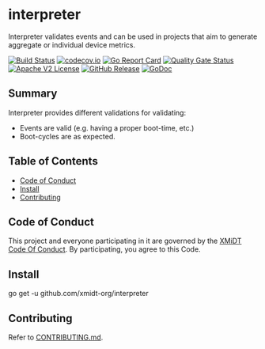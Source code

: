 # interpreter

Interpreter validates events and can be used in projects that aim to generate aggregate or individual device metrics.

[![Build Status](https://github.com/xmidt-org/interpreter/actions/workflows/ci.yml/badge.svg)](https://github.com/xmidt-org/interpreter/actions/workflows/ci.yml)
[![codecov.io](http://codecov.io/github/xmidt-org/interpreter/coverage.svg?branch=main)](http://codecov.io/github/xmidt-org/interpreter?branch=main)
[![Go Report Card](https://goreportcard.com/badge/github.com/xmidt-org/interpreter)](https://goreportcard.com/report/github.com/xmidt-org/interpreter)
[![Quality Gate Status](https://sonarcloud.io/api/project_badges/measure?project=xmidt-org_interpreter&metric=alert_status)](https://sonarcloud.io/dashboard?id=xmidt-org_interpreter)
[![Apache V2 License](http://img.shields.io/badge/license-Apache%20V2-blue.svg)](https://github.com/xmidt-org/interpreter/blob/main/LICENSE)
[![GitHub Release](https://img.shields.io/github/release/xmidt-org/interpreter.svg)](CHANGELOG.md)
[![GoDoc](https://pkg.go.dev/badge/github.com/xmidt-org/interpreter)](https://pkg.go.dev/github.com/xmidt-org/interpreter)

## Summary

Interpreter provides different validations for validating:

* Events are valid (e.g. having a proper boot-time, etc.)
* Boot-cycles are as expected.

## Table of Contents
  - [Code of Conduct](#code-of-conduct)
  - [Install](#install)
  - [Contributing](#contributing)

## Code of Conduct

This project and everyone participating in it are governed by the [XMiDT Code Of Conduct](https://xmidt.io/code_of_conduct/). 
By participating, you agree to this Code.

## Install
go get -u github.com/xmidt-org/interpreter

## Contributing

Refer to [CONTRIBUTING.md](CONTRIBUTING.md).
